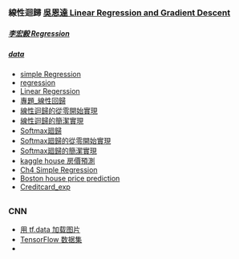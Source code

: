### 線性迴歸 [吳恩達  Linear Regression and Gradient Descent](https://www.youtube.com/watch?v=4b4MUYve_U8&list=RDCMUCBa5G_ESCn8Yd4vw5U-gIcg&start_radio=1&rv=4b4MUYve_U8&t=1817)
##### [李宏毅 Regression](https://www.youtube.com/watch?v=fegAeph9UaA&list=PLJV_el3uVTsPy9oCRY30oBPNLCo89yu49&index=3)
##### [data](https://drive.google.com/drive/folders/1XiQR_SLgXYfnpdZFnx088iOarb3bYizu?usp=sharing)
* [simple Regression](https://github.com/jumbokh/nknu-class/blob/main/notebooks/simple_regression.ipynb)
* [regression](https://github.com/jumbokh/nknu-class/blob/main/notebooks/regression.ipynb)
* [Linear Regerssion](https://github.com/jumbokh/nknu-class/blob/main/notebook/linear_regression.ipynb)
* [專題_線性回歸](https://github.com/jumbokh/nknu-class/blob/main/notebooks/5_6%E5%B0%88%E9%A1%8C_%E7%B7%9A%E6%80%A7%E5%9B%9E%E6%AD%B8.ipynb)
* [線性迴歸的從零開始實現](https://github.com/jumbokh/nknu-class/blob/main/notebook/linear_regression_scratch.ipynb)
* [線性迴歸的簡潔實現](https://github.com/jumbokh/nknu-class/blob/main/notebook/linear_regression_gluon.ipynb)
* [Softmax廻歸](https://github.com/jumbokh/nknu-class/blob/main/notebook/softmax_regression.ipynb)
* [Softmax廻歸的從零開始實現](https://github.com/jumbokh/nknu-class/blob/main/notebook/softmax_regression_scratch.ipynb)
* [Softmax廻歸的簡潔實現](https://github.com/jumbokh/nknu-class/blob/main/notebook/softmax_regression_gluon.ipynb)
* [kaggle house 房價預測](https://github.com/jumbokh/nknu-class/blob/main/notebook/kaggle_house_price.ipynb)
* [Ch4 Simple Regression](https://github.com/jumbokh/nknu-class/blob/main/notebook/Ch4_SimpleRegression.ipynb)
* [Boston house price prediction](https://www.kaggle.com/shreayan98c/boston-house-price-prediction)
* [Creditcard_exp](https://github.com/jumbokh/nknu-class/blob/main/notebook/6%20%E7%BA%BF%E6%80%A7%E5%9B%9E%E5%BD%92.ipynb)
##
### CNN
* [用 tf.data 加载图片](https://www.tensorflow.org/tutorials/load_data/images?hl=zh-cn)
* [TensorFlow 数据集](https://www.tensorflow.org/datasets/overview?hl=zh-cn)
* 
